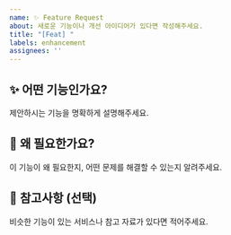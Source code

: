```yaml
---
name: ✨ Feature Request
about: 새로운 기능이나 개선 아이디어가 있다면 작성해주세요.
title: "[Feat] "
labels: enhancement
assignees: ''
---
```


## ✨ 어떤 기능인가요?
제안하시는 기능을 명확하게 설명해주세요.

## 🙋 왜 필요한가요?
이 기능이 왜 필요한지, 어떤 문제를 해결할 수 있는지 알려주세요.

## 📌 참고사항 (선택)
비슷한 기능이 있는 서비스나 참고 자료가 있다면 적어주세요.
